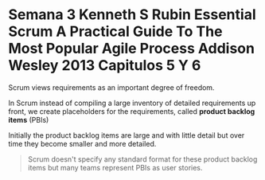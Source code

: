 <!-- TITLE: Semana 3 Kenneth S Rubin Essential Scrum A Practical Guide To The Most Popular Agile Process Addison Wesley 2013 Capitulos 5 Y 6 -->
<!-- SUBTITLE: Requirements and user stories -->

# Semana 3 Kenneth S Rubin Essential Scrum A Practical Guide To The Most Popular Agile Process Addison Wesley 2013 Capitulos 5 Y 6


Scrum views requirements as an important degree of freedom. 

In Scrum instead of compiling a large inventory of detailed requirements up front, we create placeholders for the requirements, called **product backlog items** (PBIs)

Initially the product backlog items are large and with little detail but over time they become smaller and more detailed.

> Scrum doesn't specify any standard format for these product backlog items but many teams represent PBIs as user stories.



